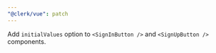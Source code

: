 ```yaml
---
"@clerk/vue": patch
---
```


Add `initialValues` option to `<SignInButton />` and `<SignUpButton />` components.
